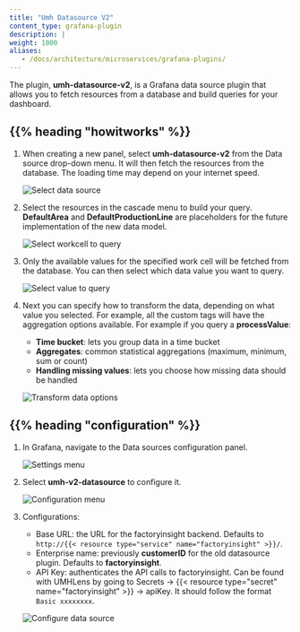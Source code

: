 ```yaml
---
title: "Umh Datasource V2"
content_type: grafana-plugin
description: |
weight: 1000
aliases:
   - /docs/architecture/microservices/grafana-plugins/
---
```


<!-- overview -->

The plugin, **umh-datasource-v2**, is a Grafana data source plugin that allows you to fetch
resources from a database and build queries for your dashboard.

<!-- body -->

## {{% heading "howitworks" %}}

1. When creating a new panel, select **umh-datasource-v2** from the Data source drop-down menu. It will then fetch the resources
   from the database. The loading time may depend on your internet speed.

   ![Select data source](/images/grafana-plugins/grafanaPluginsSelectingV2.png?width=85%)

2. Select the resources in the cascade menu to build your query. **DefaultArea** and **DefaultProductionLine** are placeholders
   for the future implementation of the new data model.

   ![Select workcell to query](/images/grafana-plugins/grafanaPluginsSelectingWorkCell.png?width=85%)

3. Only the available values for the specified work cell will be fetched from the database. You can then select which data value you want to query.

   ![Select value to query](/images/grafana-plugins/grafanaPluginsSelectingValue.png?width=85%)

4. Next you can specify how to transform the data, depending on what value you selected.
   For example, all the custom tags will have the aggregation options available. For example if you query a **processValue**:
   - **Time bucket**: lets you group data in a time bucket
   - **Aggregates**: common statistical aggregations (maximum, minimum, sum or count)
   - **Handling missing values**: lets you choose how missing data should be handled

   ![Transform data options](/images/grafana-plugins/grafanaPluginsSelectingOptions.png?width=85%)

## {{% heading "configuration" %}}

1. In Grafana, navigate to the Data sources configuration panel.

   ![Settings menu](/images/grafana-plugins/grafanaPluginsConfigurationPanel.png?width=15%)

2. Select **umh-v2-datasource** to configure it.

   ![Configuration menu](/images/grafana-plugins/grafanaPluginsSelectingConfiguration.png?width=85%)

3. Configurations:
    - Base URL: the URL for the factoryinsight backend. Defaults to `http://{{< resource type="service" name="factoryinsight" >}}/`.
    - Enterprise name: previously **customerID** for the old datasource plugin. Defaults to **factoryinsight**.
    - API Key: authenticates the API calls to factoryinsight.
      Can be found with UMHLens by going to Secrets → {{< resource type="secret" name="factoryinsight" >}} → apiKey. It should follow the format `Basic xxxxxxxx`.

   ![Configure data source](/images/grafana-plugins/grafanaPluginsConfuguringDatasourceV2.png?width=85%)
